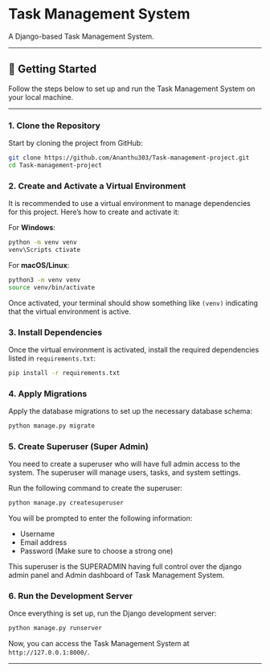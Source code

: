
# Task Management System

A Django-based Task Management System.

---

## 🚀 Getting Started

Follow the steps below to set up and run the Task Management System on your local machine.

---

### 1. Clone the Repository

Start by cloning the project from GitHub:

```bash
git clone https://github.com/Ananthu303/Task-management-project.git
cd Task-management-project
```

### 2. Create and Activate a Virtual Environment

It is recommended to use a virtual environment to manage dependencies for this project. Here’s how to create and activate it:

For **Windows**:
```bash
python -m venv venv
venv\Scripts ctivate
```

For **macOS/Linux**:
```bash
python3 -m venv venv
source venv/bin/activate
```

Once activated, your terminal should show something like `(venv)` indicating that the virtual environment is active.

### 3. Install Dependencies

Once the virtual environment is activated, install the required dependencies listed in `requirements.txt`:

```bash
pip install -r requirements.txt
```

### 4. Apply Migrations

Apply the database migrations to set up the necessary database schema:

```bash
python manage.py migrate
```

### 5. Create Superuser (Super Admin)

You need to create a superuser who will have full admin access to the system. The superuser will manage users, tasks, and system settings.

Run the following command to create the superuser:

```bash
python manage.py createsuperuser
```

You will be prompted to enter the following information:

- Username
- Email address
- Password (Make sure to choose a strong one)

This superuser is the SUPERADMIN having full control over the django admin panel and Admin dashboard of Task Management System.

### 6. Run the Development Server

Once everything is set up, run the Django development server:

```bash
python manage.py runserver
```

Now, you can access the Task Management System at `http://127.0.0.1:8000/`.

---
